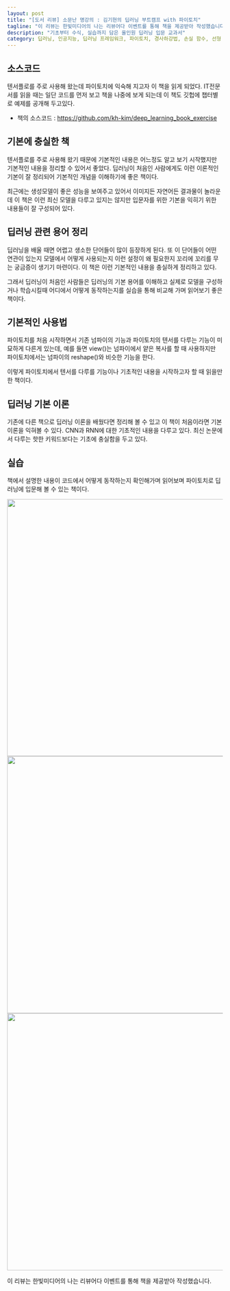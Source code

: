 ```yaml
---
layout: post
title: "[도서 리뷰] 소문난 명강의 : 김기현의 딥러닝 부트캠프 with 파이토치"
tagline: "이 리뷰는 한빛미디어의 나는 리뷰어다 이벤트를 통해 책을 제공받아 작성했습니다."
description: "기초부터 수식, 실습까지 담은 올인원 딥러닝 입문 교과서"
category: 딥러닝, 인공지능, 딥러닝 프레임워크, 파이토치, 경사하강법, 손실 함수, 선형 회귀, 로지스틱 회귀, CNN, RNN, 머신러닝, 기계학습, 인공신경망, 심층신경망, 메타, 파이썬, deep learning
---
```


## 소스코드

텐서플로를 주로 사용해 왔는데 파이토치에 익숙해 지고자 이 책을 읽게 되었다.
IT전문서를 읽을 때는 일단 코드를 먼저 보고 책을 나중에 보게 되는데 이 책도 깃헙에 챕터별로 예제를 공개해 두고있다.

* 책의 소스코드 : https://github.com/kh-kim/deep_learning_book_exercise

## 기본에 충실한 책


텐서플로를 주로 사용해 왔기 때문에 기본적인 내용은 어느정도 알고 보기 시작했지만 기본적인 내용을 정리할 수 있어서 좋았다.
딥러닝이 처음인 사람에게도 이런 이론적인 기본이 잘 정리되어 기본적인 개념을 이해하기에 좋은 책이다.

최근에는 생성모델이 좋은 성능을 보여주고 있어서 이미지든 자연어든 결과물이 놀라운데 
이 책은 이런 최신 모델을 다루고 있지는 않지만 입문자를 위한 기본을 익히기 위한 내용들이 잘 구성되어 있다.

## 딥러닝 관련 용어 정리 

딥러닝을 배울 때면 어렵고 생소한 단어들이 많이 등장하게 된다.
또 이 단어들이 어떤 연관이 있는지 모델에서 어떻게 사용되는지 이런 설정이 왜 필요한지 꼬리에 꼬리를 무는 궁금증이 생기기 마련이다.
이 책은 이런 기본적인 내용을 충실하게 정리하고 있다.

그래서 딥러닝이 처음인 사람들은 딥러닝의 기본 용어를 이해하고 
실제로 모델을 구성하거나 학습시킬때 어디에서 어떻게 동작하는지를 실습을 통해 비교해 가며 읽어보기 좋은 책이다.

## 기본적인 사용법

파이토치를 처음 시작하면서 기존 넘파이의 기능과 파이토치의 텐서를 다루는 기능이 미묘하게 다른게 있는데,
예를 들면 view()는 넘파이에서 얕은 복사를 할 때 사용하지만 파이토치에서는 넘파이의 reshape()와 비슷한 기능을 한다.

이렇게 파이토치에서 텐서를 다루를 기능이나 기초적인 내용을 시작하고자 할 때 읽을만한 책이다.

## 딥러닝 기본 이론

기존에 다른 책으로 딥러닝 이론을 배웠다면 정리해 볼 수 있고 이 책이 처음이라면 기본 이론을 익혀볼 수 있다.
CNN과 RNN에 대한 기초적인 내용을 다루고 있다. 
최신 논문에서 다루는 핫한 키워드보다는 기초에 충실함을 두고 있다.

## 실습

책에서 설명한 내용이 코드에서 어떻게 동작하는지 확인해가며 읽어보며 파이토치로 딥러닝에 입문해 볼 수 있는 책이다.

<img src="https://i.imgur.com/k1p6HDv.jpg" width="600">


<img src="https://i.imgur.com/TRCqdMj.jpg" width="600">

<img src="https://i.imgur.com/laMnXAO.jpg" width="600">

이 리뷰는 한빛미디어의 나는 리뷰어다 이벤트를 통해 책을 제공받아 작성했습니다.
